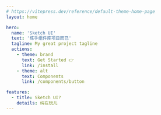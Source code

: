 ```yaml
---
# https://vitepress.dev/reference/default-theme-home-page
layout: home

hero:
  name: 'Sketch UI'
  text: '练手组件库项目而已'
  tagline: My great project tagline
  actions:
    - theme: brand
      text: Get Started 👉
      link: /install
    - theme: alt
      text: Components
      link: /components/button

features:
  - title: Sketch UI?
    details: 纯在玩儿
---
```

